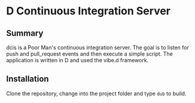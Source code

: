 D Continuous Integration Server
===============================

Summary
-------

dcis is a Poor Man's continuous integration server. The goal is to listen for push and pull_request events and then execute a simple script.
The application is written in D and used the vibe.d framework.


Installation
------------

Clone the repository, change into the project folder and type `dub` to build.
